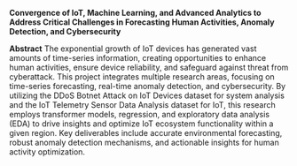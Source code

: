 **Convergence of IoT, Machine Learning, and Advanced Analytics to Address Critical Challenges in Forecasting Human Activities, Anomaly Detection, and Cybersecurity**

**Abstract**
The exponential growth of IoT devices has generated vast amounts of time-series information, creating opportunities to enhance human activities, ensure device reliability, and safeguard against threat from cyberattack. This project integrates multiple research areas, focusing on time-series forecasting, real-time anomaly detection, and cybersecurity. By utilizing the DDoS Botnet Attack on IoT Devices dataset for system analysis and the IoT Telemetry Sensor Data Analysis dataset for IoT, this research employs transformer models, regression, and exploratory data analysis (EDA) to drive insights and optimize IoT ecosystem functionality within a given region. Key deliverables include accurate environmental forecasting, robust anomaly detection mechanisms, and actionable insights for human activity optimization.
